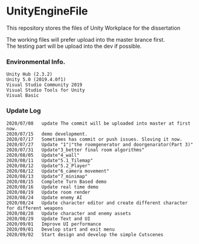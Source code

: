 # UnityEngineFile
This repository stores the files of Unity Workplace for the dissertation
    
The working files will prefer upload into the master brance first.  
The testing part will be upload into the dev if possible.   


### Environmental Info.  
    Unity Hub (2.3.2)   
    Unity 5.0 (2019.4.0f1)   
    Visual Studio Community 2019   
    Visual Studio Tools for Unity   
    Visual Basic   



### Update Log  
    2020/07/08   update The commit will be uploaded into master at first now.  
    2020/07/15   demo development.     
    2020/07/17   Sometimes has commit or push issues. Sloving it now.    
    2020/07/27   Update "1"|"the roomgenerator and doorgenarator(Part 3)"   
    2020/07/31   Update"3_better final room algorithms"   
    2020/08/05   Update"4_wall"   
    2020/08/11   Update"5.1_Tilemap" 
    2020/08/12   Update"5.2_Player"  
    2020/08/12   Update"6_camera movement"  
    2020/08/13   Update"7_minimap"
    2020/08/15   Complete Turn Based demo  
    2020/08/16   Update real time demo  
    2020/08/19   Update room render  
    2020/08/24   Update enemy AI  
    2020/08/24   Update character editor and create different character for different weapons  
    2020/08/28   Update character and enemy assets   
    2020/08/29   Update Text and UI   
    2020/09/01   Improve UI performance   
    2020/09/01   Develop start and exit menu   
    2020/09/02   Start design and develop the simple Cutscenes   
